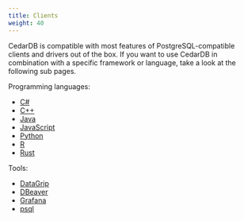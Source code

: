 ```yaml
---
title: Clients
weight: 40
---
```


CedarDB is compatible with most features of PostgreSQL-compatible clients and drivers out of the box.
If you want to use CedarDB in combination with a specific framework or language, take a look at the following sub pages.


Programming languages:

* [C#](csharp)
* [C++](cpp)
* [Java](java)
* [JavaScript](js)
* [Python](python)
* [R](r)
* [Rust](rust)

Tools:

* [DataGrip](datagrip)
* [DBeaver](dbeaver)
* [Grafana](grafana)
* [psql](psql)
